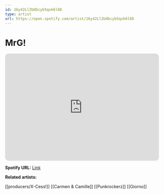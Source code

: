 ```yaml
---
id: 16y42LlZUdbcyb5qxk6l6D
type: artist
url: https://open.spotify.com/artist/16y42LlZUdbcyb5qxk6l6D
---
```

# MrG!

<iframe style="border-radius:12px" src="https://open.spotify.com/embed/artist/16y42LlZUdbcyb5qxk6l6D" width="100%" height="352" frameBorder="0" allowfullscreen="" allow="autoplay; clipboard-write; encrypted-media; fullscreen; picture-in-picture" loading="lazy"></iframe>

**Spotify URL:** [Link](https://open.spotify.com/artist/16y42LlZUdbcyb5qxk6l6D)

**Related artists:**

[[producers/X-Cess!]]
[[Carmen & Camille]]
[[Punkrockerz]]
[[Giorno]]
